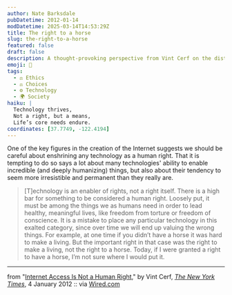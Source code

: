 ```yaml
---
author: Nate Barksdale
pubDatetime: 2012-01-14
modDatetime: 2025-03-14T14:53:29Z
title: The right to a horse
slug: the-right-to-a-horse
featured: false
draft: false
description: A thought-provoking perspective from Vint Cerf on the distinction between technology and human rights.
emoji: 🐴
tags:
  - ⚖️ Ethics
  - ⚖️ Choices
  - ⚙️ Technology
  - 🌍 Society
haiku: |
  Technology thrives,  
  Not a right, but a means,  
  Life’s core needs endure.
coordinates: [37.7749, -122.4194]
---
```


One of the key figures in the creation of the Internet suggests we should be careful about enshrining any technology as a human right. That it is tempting to do so says a lot about many technologies' ability to enable incredible (and deeply humanizing) things, but also about their tendency to seem more irresistible and permanent than they really are.

> [T]echnology is an enabler of rights, not a right itself. There is a high bar for something to be considered a human right. Loosely put, it must be among the things we as humans need in order to lead healthy, meaningful lives, like freedom from torture or freedom of conscience. It is a mistake to place any particular technology in this exalted category, since over time we will end up valuing the wrong things. For example, at one time if you didn’t have a horse it was hard to make a living. But the important right in that case was the right to make a living, not the right to a horse. Today, if I were granted a right to have a horse, I’m not sure where I would put it.

---

from "[Internet Access Is Not a Human Right](https://www.google.com/search?q=%22Internet%20Access%20Is%20Not%20a%20Human%20Right%22%20nytimes.com)," by Vint Cerf, [_The New York Times_](https://www.google.com/search?q=%22_The%20New%20York%20Times_%22%20nytimes.com), 4 January 2012 :: via [Wired.com](https://www.google.com/search?q=%22Wired.com%22%20wired.com)
